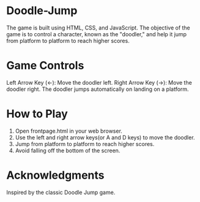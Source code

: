 # Doodle-Jump
The game is built using HTML, CSS, and JavaScript. The objective of the game is to control a character, known as the "doodler," and help it jump from platform to platform to reach higher scores.

# Game Controls
Left Arrow Key (←): Move the doodler left.
Right Arrow Key (→): Move the doodler right.
The doodler jumps automatically on landing on a platform.

# How to Play
1. Open frontpage.html in your web browser.
2. Use the left and right arrow keys(or A and D keys) to move the doodler.
3. Jump from platform to platform to reach higher scores.
4. Avoid falling off the bottom of the screen.

# Acknowledgments
Inspired by the classic Doodle Jump game.
